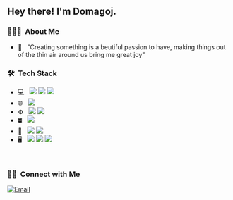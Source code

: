 <h2> Hey there! I'm Domagoj.</h2>

<h3> 👨🏻‍💻 &nbsp;About Me </h3>

- 🤔 &nbsp; "Creating something is a beutiful passion to have, making things out of the thin air around us bring me great joy"

<h3> 🛠 &nbsp;Tech Stack</h3>

- 💻 &nbsp;
  <img src="https://img.shields.io/badge/Python-3776AB?style=for-the-badge&logo=python&logoColor=white"/>
  <img src="https://img.shields.io/badge/C%23-239120?style=for-the-badge&logo=c-sharp&logoColor=white"/>
  <img src="https://img.shields.io/badge/C-00599C?style=for-the-badge&logo=c&logoColor=white"/>
- 🌐 &nbsp;
  <img src="https://img.shields.io/badge/Angular-DD0031?style=for-the-badge&logo=angular&logoColor=white"/>
- ⚙ &nbsp;
  <img src="https://img.shields.io/badge/Linux-FCC624?style=for-the-badge&logo=linux&logoColor=black"/>
  <img src="https://img.shields.io/badge/Windows-0078D6?style=for-the-badge&logo=windows&logoColor=white"/>
- 🛢 &nbsp;
  <img src="https://img.shields.io/badge/Microsoft_SQL_Server-CC2927?style=for-the-badge&logo=microsoft-sql-server&logoColor=white"/>
- 🔧 &nbsp;
  <img src="https://img.shields.io/badge/Spring_Boot-F2F4F9?style=for-the-badge&logo=spring-boot"/>
  <img src="https://img.shields.io/badge/Unity-100000?style=for-the-badge&logo=unity&logoColor=white"/>
- 🖥 &nbsp;
  <img src="https://img.shields.io/badge/Adobe%20Photoshop-31A8FF?style=for-the-badge&logo=Adobe%20Photoshop&logoColor=black"/>
  <img src="https://img.shields.io/badge/Figma-F24E1E?style=for-the-badge&logo=figma&logoColor=white"/>
  <img src="https://img.shields.io/badge/Messenger-00B2FF?style=for-the-badge&logo=messenger&logoColor=white"/>

<br/>

<h3> 🤝🏻 &nbsp;Connect with Me </h3>

<a href="mailto:domagoj.gjalic05@gmail.com"><img alt="Email" src="https://img.shields.io/badge/Email-domagoj.gjalic05@gmail.com-blue?style=flat-square&logo=gmail"></a>
